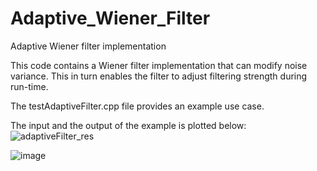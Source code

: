 # Adaptive_Wiener_Filter
Adaptive Wiener filter implementation

This code contains a Wiener filter implementation that can modify noise variance. This in turn enables the filter to adjust filtering strength during run-time. 

The testAdaptiveFilter.cpp file provides an example use case. 

The input and the output of the example is plotted below:
![adaptiveFilter_res](https://user-images.githubusercontent.com/40482921/234785082-d84ba9ba-a076-44e4-8b5b-264920686c65.PNG)

![image](https://github.com/melihaltun/Adaptive_Wiener_Filter/assets/40482921/7c7a70e0-0a7a-4a62-ab5a-712cb2a4c28b)


